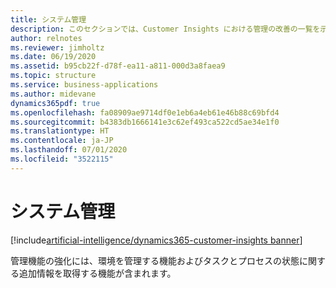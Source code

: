```yaml
---
title: システム管理
description: このセクションでは、Customer Insights における管理の改善の一覧を示します。
author: relnotes
ms.reviewer: jimholtz
ms.date: 06/19/2020
ms.assetid: b95cb22f-d78f-ea11-a811-000d3a8faea9
ms.topic: structure
ms.service: business-applications
ms.author: midevane
dynamics365pdf: true
ms.openlocfilehash: fa08909ae9714df0e1eb6a4eb61e46b88c69bfd4
ms.sourcegitcommit: b4383db1666141e3c62ef493ca522cd5ae34e1f0
ms.translationtype: HT
ms.contentlocale: ja-JP
ms.lasthandoff: 07/01/2020
ms.locfileid: "3522115"
---
```

# <a name="system-administration"></a>システム管理

[!include[artificial-intelligence/dynamics365-customer-insights banner](../includes/artificial-intelligence/dynamics365-customer-insights.md)]

<!--structure start-->
管理機能の強化には、環境を管理する機能およびタスクとプロセスの状態に関する追加情報を取得する機能が含まれます。
<!--structure end-->



